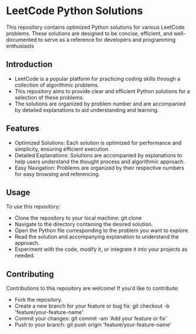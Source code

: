 # LeetCode Python Solutions
This repository contains optimized Python solutions for various LeetCode problems. 
These solutions are designed to be concise, efficient, and well-documented to serve as a reference for developers and programming enthusiasts
## Introduction
- LeetCode is a popular platform for practicing coding skills through a collection of algorithmic problems. 
- This repository aims to provide clear and efficient Python solutions for a selection of these problems. 
- The solutions are organized by problem number and are accompanied by detailed explanations to aid understanding and learning.
## Features
- Optimized Solutions: Each solution is optimized for performance and simplicity, ensuring efficient execution.
- Detailed Explanations: Solutions are accompanied by explanations to help users understand the thought process and algorithmic approach.
- Easy Navigation: Problems are organized by their respective numbers for easy browsing and referencing.
## Usage
To use this repository:

- Clone the repository to your local machine: git clone
- Navigate to the directory containing the desired solution.
- Open the Python file corresponding to the problem you want to explore.
- Read the solution and accompanying explanation to understand the approach.
- Experiment with the code, modify it, or integrate it into your projects as needed.
## Contributing
Contributions to this repository are welcome! If you'd like to contribute:

- Fork the repository.
- Create a new branch for your feature or bug fix: git checkout -b 'feature/your-feature-name'
- Commit your changes: git commit -am 'Add your feature or fix'
- Push to your branch: git push origin 'feature/your-feature-name'


  


